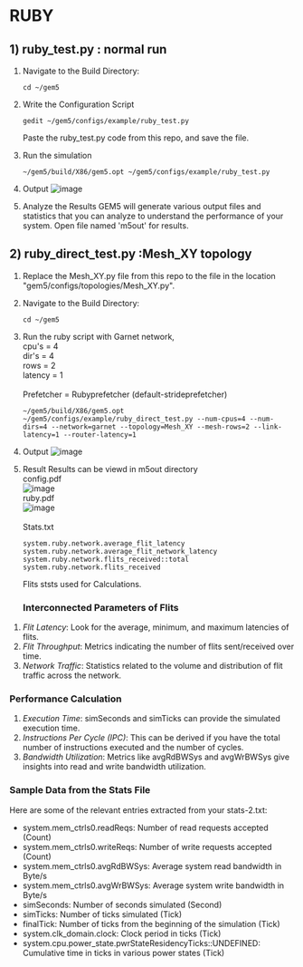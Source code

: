 # RUBY

## 1) ruby_test.py : normal run

1) Navigate to the Build Directory:
   ```
   cd ~/gem5
   ```
2) Write the Configuration Script
   ```
   gedit ~/gem5/configs/example/ruby_test.py
   ```

   Paste the ruby_test.py code from this repo, and save the file.

3) Run the simulation
   ```
   ~/gem5/build/X86/gem5.opt ~/gem5/configs/example/ruby_test.py 
   ```
4) Output
   ![image](https://github.com/user-attachments/assets/f27eb63c-602a-4f30-9a9e-2c702d23a0f3)

5) Analyze the Results
   GEM5 will generate various output files and statistics that you can analyze to understand the performance of your system.
   Open file named 'm5out' for results.


## 2) ruby_direct_test.py :Mesh_XY topology

1) Replace the Mesh_XY.py file from this repo to the file in the location "gem5/configs/topologies/Mesh_XY.py".
2) Navigate to the Build Directory:
   ```
   cd ~/gem5
   ```
3) Run the ruby script with Garnet network, <br>
   cpu's = 4 <br>
   dir's = 4 <br>
   rows = 2 <br>
   latency = 1 <br>
   <br>
   Prefetcher = Rubyprefetcher (default-strideprefetcher)

   ```
   ~/gem5/build/X86/gem5.opt ~/gem5/configs/example/ruby_direct_test.py --num-cpus=4 --num-dirs=4 --network=garnet --topology=Mesh_XY --mesh-rows=2 --link-latency=1 --router-latency=1
   ```
4) Output
   ![image](https://github.com/user-attachments/assets/4af03ef4-4ec9-4866-88f5-ac24018f99da)

5) Result
   Results can be viewd in m5out directory <br>
   config.pdf <br>
   ![image](https://github.com/user-attachments/assets/e6f9c5f6-8c93-4870-8bb8-e4d6d1a7e899)
   <br>
   ruby.pdf<br>
   ![image](https://github.com/user-attachments/assets/5aa3ae8b-8880-4ad7-b355-65be9b9e5bcc)
   <br>
   <br>
   Stats.txt
   ```
   system.ruby.network.average_flit_latency
   system.ruby.network.average_flit_network_latency
   system.ruby.network.flits_received::total
   system.ruby.network.flits_received 
   ```
   Flits ststs used for Calculations. <br>

   ### Interconnected Parameters of Flits
1. *Flit Latency*: Look for the average, minimum, and maximum latencies of flits.
2. *Flit Throughput*: Metrics indicating the number of flits sent/received over time.
3. *Network Traffic*: Statistics related to the volume and distribution of flit traffic across the network.


### Performance Calculation
1. *Execution Time*: simSeconds and simTicks can provide the simulated execution time.
2. *Instructions Per Cycle (IPC)*: This can be derived if you have the total number of instructions executed and the number of cycles.
3. *Bandwidth Utilization*: Metrics like avgRdBWSys and avgWrBWSys give insights into read and write bandwidth utilization.


### Sample Data from the Stats File
Here are some of the relevant entries extracted from your stats-2.txt:

- system.mem_ctrls0.readReqs: Number of read requests accepted (Count)
- system.mem_ctrls0.writeReqs: Number of write requests accepted (Count)
- system.mem_ctrls0.avgRdBWSys: Average system read bandwidth in Byte/s
- system.mem_ctrls0.avgWrBWSys: Average system write bandwidth in Byte/s
- simSeconds: Number of seconds simulated (Second)
- simTicks: Number of ticks simulated (Tick)
- finalTick: Number of ticks from the beginning of the simulation (Tick)
- system.clk_domain.clock: Clock period in ticks (Tick)
- system.cpu.power_state.pwrStateResidencyTicks::UNDEFINED: Cumulative time in ticks in various power states (Tick)
   
